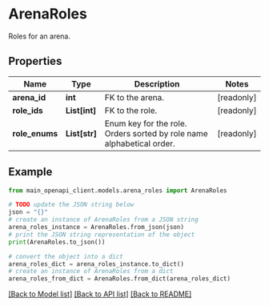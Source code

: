 # ArenaRoles

Roles for an arena.

## Properties

Name | Type | Description | Notes
------------ | ------------- | ------------- | -------------
**arena_id** | **int** | FK to the arena. | [readonly] 
**role_ids** | **List[int]** | FK to the role. | [readonly] 
**role_enums** | **List[str]** | Enum key for the role. Orders sorted by role name alphabetical order. | [readonly] 

## Example

```python
from main_openapi_client.models.arena_roles import ArenaRoles

# TODO update the JSON string below
json = "{}"
# create an instance of ArenaRoles from a JSON string
arena_roles_instance = ArenaRoles.from_json(json)
# print the JSON string representation of the object
print(ArenaRoles.to_json())

# convert the object into a dict
arena_roles_dict = arena_roles_instance.to_dict()
# create an instance of ArenaRoles from a dict
arena_roles_from_dict = ArenaRoles.from_dict(arena_roles_dict)
```
[[Back to Model list]](../README.md#documentation-for-models) [[Back to API list]](../README.md#documentation-for-api-endpoints) [[Back to README]](../README.md)


